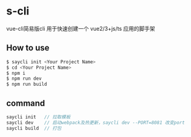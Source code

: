 # s-cli
vue-cli简易版cli
用于快速创建一个 vue2/3+js/ts 应用的脚手架

## How to use
```js
$ saycli init <Your Project Name>
$ cd <Your Project Name>
$ npm i
$ npm run dev
$ npm run build
```
## command 
```js
saycli init   // 拉取模板
saycli dev    // 启动webpack及热更新，saycli dev --PORT=8081 改变port
saycli build  // 打包
```